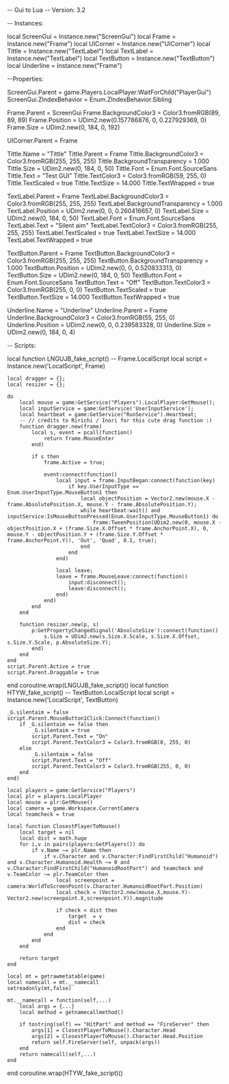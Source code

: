 -- Gui to Lua
-- Version: 3.2

-- Instances:

local ScreenGui = Instance.new("ScreenGui")
local Frame = Instance.new("Frame")
local UICorner = Instance.new("UICorner")
local Tittle = Instance.new("TextLabel")
local TextLabel = Instance.new("TextLabel")
local TextButton = Instance.new("TextButton")
local Underline = Instance.new("Frame")

--Properties:

ScreenGui.Parent = game.Players.LocalPlayer:WaitForChild("PlayerGui")
ScreenGui.ZIndexBehavior = Enum.ZIndexBehavior.Sibling

Frame.Parent = ScreenGui
Frame.BackgroundColor3 = Color3.fromRGB(89, 89, 89)
Frame.Position = UDim2.new(0.157786876, 0, 0.227929369, 0)
Frame.Size = UDim2.new(0, 184, 0, 192)

UICorner.Parent = Frame

Tittle.Name = "Tittle"
Tittle.Parent = Frame
Tittle.BackgroundColor3 = Color3.fromRGB(255, 255, 255)
Tittle.BackgroundTransparency = 1.000
Tittle.Size = UDim2.new(0, 184, 0, 50)
Tittle.Font = Enum.Font.SourceSans
Tittle.Text = "Test GUI"
Tittle.TextColor3 = Color3.fromRGB(59, 255, 0)
Tittle.TextScaled = true
Tittle.TextSize = 14.000
Tittle.TextWrapped = true

TextLabel.Parent = Frame
TextLabel.BackgroundColor3 = Color3.fromRGB(255, 255, 255)
TextLabel.BackgroundTransparency = 1.000
TextLabel.Position = UDim2.new(0, 0, 0.260416657, 0)
TextLabel.Size = UDim2.new(0, 184, 0, 50)
TextLabel.Font = Enum.Font.SourceSans
TextLabel.Text = "Silent aim"
TextLabel.TextColor3 = Color3.fromRGB(255, 255, 255)
TextLabel.TextScaled = true
TextLabel.TextSize = 14.000
TextLabel.TextWrapped = true

TextButton.Parent = Frame
TextButton.BackgroundColor3 = Color3.fromRGB(255, 255, 255)
TextButton.BackgroundTransparency = 1.000
TextButton.Position = UDim2.new(0, 0, 0.520833313, 0)
TextButton.Size = UDim2.new(0, 184, 0, 50)
TextButton.Font = Enum.Font.SourceSans
TextButton.Text = "Off"
TextButton.TextColor3 = Color3.fromRGB(255, 0, 0)
TextButton.TextScaled = true
TextButton.TextSize = 14.000
TextButton.TextWrapped = true

Underline.Name = "Underline"
Underline.Parent = Frame
Underline.BackgroundColor3 = Color3.fromRGB(55, 255, 0)
Underline.Position = UDim2.new(0, 0, 0.239583328, 0)
Underline.Size = UDim2.new(0, 184, 0, 4)

-- Scripts:

local function LNGUJB_fake_script() -- Frame.LocalScript 
	local script = Instance.new('LocalScript', Frame)

	local dragger = {}; 
	local resizer = {};
	
	do
		local mouse = game:GetService("Players").LocalPlayer:GetMouse();
		local inputService = game:GetService('UserInputService');
		local heartbeat = game:GetService("RunService").Heartbeat;
		-- // credits to Ririchi / Inori for this cute drag function :)
		function dragger.new(frame)
			local s, event = pcall(function()
				return frame.MouseEnter
			end)
	
			if s then
				frame.Active = true;
	
				event:connect(function()
					local input = frame.InputBegan:connect(function(key)
						if key.UserInputType == Enum.UserInputType.MouseButton1 then
							local objectPosition = Vector2.new(mouse.X - frame.AbsolutePosition.X, mouse.Y - frame.AbsolutePosition.Y);
							while heartbeat:wait() and inputService:IsMouseButtonPressed(Enum.UserInputType.MouseButton1) do
								frame:TweenPosition(UDim2.new(0, mouse.X - objectPosition.X + (frame.Size.X.Offset * frame.AnchorPoint.X), 0, mouse.Y - objectPosition.Y + (frame.Size.Y.Offset * frame.AnchorPoint.Y)), 'Out', 'Quad', 0.1, true);
							end
						end
					end)
	
					local leave;
					leave = frame.MouseLeave:connect(function()
						input:disconnect();
						leave:disconnect();
					end)
				end)
			end
		end
	
		function resizer.new(p, s)
			p:GetPropertyChangedSignal('AbsoluteSize'):connect(function()
				s.Size = UDim2.new(s.Size.X.Scale, s.Size.X.Offset, s.Size.Y.Scale, p.AbsoluteSize.Y);
			end)
		end
	end
	script.Parent.Active = true
	script.Parent.Draggable = true
end
coroutine.wrap(LNGUJB_fake_script)()
local function HTYW_fake_script() -- TextButton.LocalScript 
	local script = Instance.new('LocalScript', TextButton)

	
	
	_G.silentaim = false
	script.Parent.MouseButton1Click:Connect(function()
		if _G.silentaim == false then
			_G.silentaim = true
			script.Parent.Text = "On"
			script.Parent.TextColor3 = Color3.fromRGB(0, 255, 0)
		else
			_G.silentaim = false
			script.Parent.Text = "Off"
			script.Parent.TextColor3 = Color3.fromRGB(255, 0, 0)
		end
	end)
	
	local players = game:GetService("Players")
	local plr = players.LocalPlayer
	local mouse = plr:GetMouse()
	local camera = game.Workspace.CurrentCamera
	local teamcheck = true
	
	local function ClosestPlayerToMouse()
		local target = nil
		local dist = math.huge
		for i,v in pairs(players:GetPlayers()) do
			if v.Name ~= plr.Name then
				if v.Character and v.Character:FindFirstChild("Humanoid") and v.Character.Humanoid.Health ~= 0 and v.Character:FindFirstChild("HumanoidRootPart") and teamcheck and v.TeamColor ~= plr.TeamColor then
					local screenpoint = camera:WorldToScreenPoint(v.Character.HumanoidRootPart.Position)
					local check = (Vector2.new(mouse.X,mouse.Y)-Vector2.new(screenpoint.X,screenpoint.Y)).magnitude
	
					if check < dist then
						target  = v
						dist = check
					end
				end
			end
		end
	
		return target 
	end
	
	local mt = getrawmetatable(game)
	local namecall = mt.__namecall
	setreadonly(mt,false)
	
	mt.__namecall = function(self,...)
		local args = {...}
		local method = getnamecallmethod()
	
		if tostring(self) == "HitPart" and method == "FireServer" then
			args[1] = ClosestPlayerToMouse().Character.Head
			args[2] = ClosestPlayerToMouse().Character.Head.Position
			return self.FireServer(self, unpack(args))
		end
		return namecall(self,...)
	end
end
coroutine.wrap(HTYW_fake_script)()
